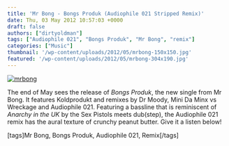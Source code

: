 ```yaml
---
title: 'Mr Bong - Bongs Produk (Audiophile 021 Stripped Remix)'
date: Thu, 03 May 2012 10:57:03 +0000
draft: false
authors: ["dirtyoldman"]
tags: ["Audiophile 021", "Bongs Produk", "Mr Bong", "remix"]
categories: ["Music"]
thumbnail: '/wp-content/uploads/2012/05/mrbong-150x150.jpg'
featured: '/wp-content/uploads/2012/05/mrbong-304x190.jpg'
---
```


[![](/wp-content/uploads/2012/05/mrbong.jpg "mrbong")](/2012/05/03/mr-bong-bongs-produk-audiophile-021-stripped-remix/mrbong/)

The end of May sees the release of _Bongs Produk_, the new single from Mr Bong. It features Koldprodukt and remixes by Dr Moody, Mini Da Minx vs Wreckage and Audiophile 021. Featuring a bassline that is reminiscent of _Anarchy in the UK_ by the Sex Pistols meets dub(step), the Audiophile 021 remix has the aural texture of crunchy peanut butter. Give it a listen below!

\[tags\]Mr Bong, Bongs Produk, Audiophile 021, Remix\[/tags\]